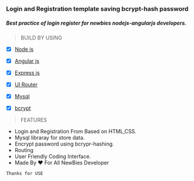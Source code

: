 ### Login and Registration template saving bcrypt-hash password 
##### Best practice of login register for newbies nodejs-angularjs developers.




>BUILD BY USING



  - [x] [Node js](https://nodejs.org/)
  - [x] [Angular js](https://www.npmjs.com/package/angular)
  - [x] [Express js](https://expressjs.com/) 
  - [x] [UI Router](https://ui-router.github.io/)
  - [x] [Mysql](https://www.npmjs.com/package/mysql)
  - [x] [bcrypt](https://www.npmjs.com/package/bcrypt)
 

>FEATURES


- Login and Registration From Based on HTML,CSS.
- Mysql libraray for store data.
- Encrypt password using bcrypr-hashing.
- Routing 
- User Friendly Coding Interface.
- Made By :heart: For All NewBies Developer
 
 ```
 Thanks for USE
```
